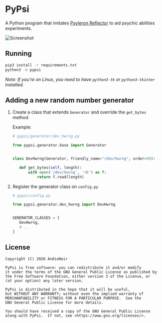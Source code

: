 PyPsi
=====

A Python program that imitates [Psyleron Reflector](http://www.psyleron.com/software_reflector.html) to aid psychic
abilities experiments.

![Screenshot](https://i.imgur.com/tCTOjOk.png)

Running
-------

```bash
pip3 install -r requirements.txt
python3 -m pypsi
```

*Note: If you're on Linux, you need to have `python3-tk` or `python3-tkinter` installed.*

Adding a new random number generator
------------------------------------

1.  Create a class that extends `Generator` and override the `get_bytes` method

    Example:

    ```python
    # pypsi/generator/dev_hwrng.py
    
    from pypsi.generator.base import Generator
    
    
    class DevHwrng(Generator, friendly_name="/dev/hwrng", order=99):
    
       def get_bytes(self, length):
           with open('/dev/hwrng', 'rb') as f:
               return f.read(length)
    ```

2.  Register the generator class on `config.py`

    ```python
    # pypsi/config.py
    
    from pypsi.generator.dev_hwrng import DevHwrng
    
    
    GENERATOR_CLASSES = [
       DevHwrng,
       # ...
    ]
    ```

License
-------

    Copyright (C) 2020 AndieNoir

    PyPsi is free software: you can redistribute it and/or modify
    it under the terms of the GNU General Public License as published by
    the Free Software Foundation, either version 3 of the License, or
    (at your option) any later version.

    PyPsi is distributed in the hope that it will be useful,
    but WITHOUT ANY WARRANTY; without even the implied warranty of
    MERCHANTABILITY or FITNESS FOR A PARTICULAR PURPOSE.  See the
    GNU General Public License for more details.

    You should have received a copy of the GNU General Public License
    along with PyPsi.  If not, see <https://www.gnu.org/licenses/>.
